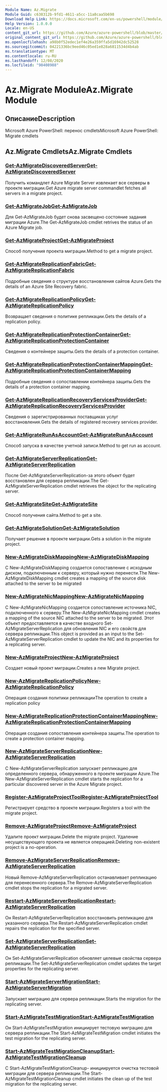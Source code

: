 ```yaml
---
Module Name: Az.Migrate
Module Guid: c638312b-9fd1-4611-a5cc-11a8caa5b698
Download Help Link: https://docs.microsoft.com/en-us/powershell/module/az.migrate
Help Version: 1.0.0.0
Locale: en-US
content_git_url: https://github.com/Azure/azure-powershell/blob/master/src/Migrate/help/Az.Migrate.md
original_content_git_url: https://github.com/Azure/azure-powershell/blob/master/src/Migrate/help/Az.Migrate.md
ms.openlocfilehash: a98b0f52edec1ef4e26a359ffa5d16942dc52528
ms.sourcegitcommit: 04221336bc9eed46c05ed1e828a6811534d4b4ab
ms.translationtype: MT
ms.contentlocale: ru-RU
ms.lasthandoff: 12/08/2020
ms.locfileid: "98408988"
---
```

# <span data-ttu-id="8b817-101">Az.Migrate Module</span><span class="sxs-lookup"><span data-stu-id="8b817-101">Az.Migrate Module</span></span>
## <span data-ttu-id="8b817-102">Описание</span><span class="sxs-lookup"><span data-stu-id="8b817-102">Description</span></span>
<span data-ttu-id="8b817-103">Microsoft Azure PowerShell: перенос cmdlets</span><span class="sxs-lookup"><span data-stu-id="8b817-103">Microsoft Azure PowerShell: Migrate cmdlets</span></span>

## <span data-ttu-id="8b817-104">Az.Migrate Cmdlets</span><span class="sxs-lookup"><span data-stu-id="8b817-104">Az.Migrate Cmdlets</span></span>
### [<span data-ttu-id="8b817-105">Get-AzMigrateDiscoveredServer</span><span class="sxs-lookup"><span data-stu-id="8b817-105">Get-AzMigrateDiscoveredServer</span></span>](Get-AzMigrateDiscoveredServer.md)
<span data-ttu-id="8b817-106">Получить командлет Azure Migrate Server извлекает все серверы в проекте миграции.</span><span class="sxs-lookup"><span data-stu-id="8b817-106">Get Azure migrate server commandlet fetches all servers in a migrate project.</span></span>

### [<span data-ttu-id="8b817-107">Get-AzMigrateJob</span><span class="sxs-lookup"><span data-stu-id="8b817-107">Get-AzMigrateJob</span></span>](Get-AzMigrateJob.md)
<span data-ttu-id="8b817-108">Для Get-AzMigrateJob будет снова засвещено состояние задания миграции Azure.</span><span class="sxs-lookup"><span data-stu-id="8b817-108">The Get-AzMigrateJob cmdlet retrives the status of an Azure Migrate job.</span></span>

### [<span data-ttu-id="8b817-109">Get-AzMigrateProject</span><span class="sxs-lookup"><span data-stu-id="8b817-109">Get-AzMigrateProject</span></span>](Get-AzMigrateProject.md)
<span data-ttu-id="8b817-110">Способ получения проекта миграции.</span><span class="sxs-lookup"><span data-stu-id="8b817-110">Method to get a migrate project.</span></span>

### [<span data-ttu-id="8b817-111">Get-AzMigrateReplicationFabric</span><span class="sxs-lookup"><span data-stu-id="8b817-111">Get-AzMigrateReplicationFabric</span></span>](Get-AzMigrateReplicationFabric.md)
<span data-ttu-id="8b817-112">Подробные сведения о структуре восстановления сайтов Azure.</span><span class="sxs-lookup"><span data-stu-id="8b817-112">Gets the details of an Azure Site Recovery fabric.</span></span>

### [<span data-ttu-id="8b817-113">Get-AzMigrateReplicationPolicy</span><span class="sxs-lookup"><span data-stu-id="8b817-113">Get-AzMigrateReplicationPolicy</span></span>](Get-AzMigrateReplicationPolicy.md)
<span data-ttu-id="8b817-114">Возвращает сведения о политике репликации.</span><span class="sxs-lookup"><span data-stu-id="8b817-114">Gets the details of a replication policy.</span></span>

### [<span data-ttu-id="8b817-115">Get-AzMigrateReplicationProtectionContainer</span><span class="sxs-lookup"><span data-stu-id="8b817-115">Get-AzMigrateReplicationProtectionContainer</span></span>](Get-AzMigrateReplicationProtectionContainer.md)
<span data-ttu-id="8b817-116">Сведения о контейнере защиты.</span><span class="sxs-lookup"><span data-stu-id="8b817-116">Gets the details of a protection container.</span></span>

### [<span data-ttu-id="8b817-117">Get-AzMigrateReplicationProtectionContainerMapping</span><span class="sxs-lookup"><span data-stu-id="8b817-117">Get-AzMigrateReplicationProtectionContainerMapping</span></span>](Get-AzMigrateReplicationProtectionContainerMapping.md)
<span data-ttu-id="8b817-118">Подробные сведения о сопоставлении контейнера защиты.</span><span class="sxs-lookup"><span data-stu-id="8b817-118">Gets the details of a protection container mapping.</span></span>

### [<span data-ttu-id="8b817-119">Get-AzMigrateReplicationRecoveryServicesProvider</span><span class="sxs-lookup"><span data-stu-id="8b817-119">Get-AzMigrateReplicationRecoveryServicesProvider</span></span>](Get-AzMigrateReplicationRecoveryServicesProvider.md)
<span data-ttu-id="8b817-120">Сведения о зарегистрированных поставщиках услуг восстановления.</span><span class="sxs-lookup"><span data-stu-id="8b817-120">Gets the details of registered recovery services provider.</span></span>

### [<span data-ttu-id="8b817-121">Get-AzMigrateRunAsAccount</span><span class="sxs-lookup"><span data-stu-id="8b817-121">Get-AzMigrateRunAsAccount</span></span>](Get-AzMigrateRunAsAccount.md)
<span data-ttu-id="8b817-122">Способ запуска в качестве учетной записи.</span><span class="sxs-lookup"><span data-stu-id="8b817-122">Method to get run as account.</span></span>

### [<span data-ttu-id="8b817-123">Get-AzMigrateServerReplication</span><span class="sxs-lookup"><span data-stu-id="8b817-123">Get-AzMigrateServerReplication</span></span>](Get-AzMigrateServerReplication.md)
<span data-ttu-id="8b817-124">После Get-AzMigrateServerReplication-за этого объект будет восстановлен для сервера репликации.</span><span class="sxs-lookup"><span data-stu-id="8b817-124">The Get-AzMigrateServerReplication cmdlet retrieves the object for the replicating server.</span></span>

### [<span data-ttu-id="8b817-125">Get-AzMigrateSite</span><span class="sxs-lookup"><span data-stu-id="8b817-125">Get-AzMigrateSite</span></span>](Get-AzMigrateSite.md)
<span data-ttu-id="8b817-126">Способ получения сайта.</span><span class="sxs-lookup"><span data-stu-id="8b817-126">Method to get a site.</span></span>

### [<span data-ttu-id="8b817-127">Get-AzMigrateSolution</span><span class="sxs-lookup"><span data-stu-id="8b817-127">Get-AzMigrateSolution</span></span>](Get-AzMigrateSolution.md)
<span data-ttu-id="8b817-128">Получает решение в проекте миграции.</span><span class="sxs-lookup"><span data-stu-id="8b817-128">Gets a solution in the migrate project.</span></span>

### [<span data-ttu-id="8b817-129">New-AzMigrateDiskMapping</span><span class="sxs-lookup"><span data-stu-id="8b817-129">New-AzMigrateDiskMapping</span></span>](New-AzMigrateDiskMapping.md)
<span data-ttu-id="8b817-130">С New-AzMigrateDiskMapping создается сопоставление с исходным диском, подключенным к серверу, который нужно перенести.</span><span class="sxs-lookup"><span data-stu-id="8b817-130">The New-AzMigrateDiskMapping cmdlet creates a mapping of the source disk attached to the server to be migrated</span></span>

### [<span data-ttu-id="8b817-131">New-AzMigrateNicMapping</span><span class="sxs-lookup"><span data-stu-id="8b817-131">New-AzMigrateNicMapping</span></span>](New-AzMigrateNicMapping.md)
<span data-ttu-id="8b817-132">С New-AzMigrateNicMapping создается сопоставление источника NIC, подключенного к серверу.</span><span class="sxs-lookup"><span data-stu-id="8b817-132">The New-AzMigrateNicMapping cmdlet creates a mapping of the source NIC attached to the server to be migrated.</span></span>
<span data-ttu-id="8b817-133">Этот объект предоставляется в качестве входного Set-AzMigrateServerReplication для обновления NIC и его свойств для сервера репликации.</span><span class="sxs-lookup"><span data-stu-id="8b817-133">This object is provided as an input to the Set-AzMigrateServerReplication cmdlet to update the NIC and its properties for a replicating server.</span></span>

### [<span data-ttu-id="8b817-134">New-AzMigrateProject</span><span class="sxs-lookup"><span data-stu-id="8b817-134">New-AzMigrateProject</span></span>](New-AzMigrateProject.md)
<span data-ttu-id="8b817-135">Создает новый проект миграции.</span><span class="sxs-lookup"><span data-stu-id="8b817-135">Creates a new Migrate project.</span></span>

### [<span data-ttu-id="8b817-136">New-AzMigrateReplicationPolicy</span><span class="sxs-lookup"><span data-stu-id="8b817-136">New-AzMigrateReplicationPolicy</span></span>](New-AzMigrateReplicationPolicy.md)
<span data-ttu-id="8b817-137">Операция создания политики репликации</span><span class="sxs-lookup"><span data-stu-id="8b817-137">The operation to create a replication policy</span></span>

### [<span data-ttu-id="8b817-138">New-AzMigrateReplicationProtectionContainerMapping</span><span class="sxs-lookup"><span data-stu-id="8b817-138">New-AzMigrateReplicationProtectionContainerMapping</span></span>](New-AzMigrateReplicationProtectionContainerMapping.md)
<span data-ttu-id="8b817-139">Операция создания сопоставления контейнера защиты.</span><span class="sxs-lookup"><span data-stu-id="8b817-139">The operation to create a protection container mapping.</span></span>

### [<span data-ttu-id="8b817-140">New-AzMigrateServerReplication</span><span class="sxs-lookup"><span data-stu-id="8b817-140">New-AzMigrateServerReplication</span></span>](New-AzMigrateServerReplication.md)
<span data-ttu-id="8b817-141">С New-AzMigrateServerReplication запускает репликацию для определенного сервера, обнаруженного в проекте миграции Azure.</span><span class="sxs-lookup"><span data-stu-id="8b817-141">The New-AzMigrateServerReplication cmdlet starts the replication for a particular discovered server in the Azure Migrate project.</span></span>

### [<span data-ttu-id="8b817-142">Register-AzMigrateProjectTool</span><span class="sxs-lookup"><span data-stu-id="8b817-142">Register-AzMigrateProjectTool</span></span>](Register-AzMigrateProjectTool.md)
<span data-ttu-id="8b817-143">Регистрирует средство в проекте миграции.</span><span class="sxs-lookup"><span data-stu-id="8b817-143">Registers a tool with the migrate project.</span></span>

### [<span data-ttu-id="8b817-144">Remove-AzMigrateProject</span><span class="sxs-lookup"><span data-stu-id="8b817-144">Remove-AzMigrateProject</span></span>](Remove-AzMigrateProject.md)
<span data-ttu-id="8b817-145">Удалите проект миграции.</span><span class="sxs-lookup"><span data-stu-id="8b817-145">Delete the migrate project.</span></span>
<span data-ttu-id="8b817-146">Удаление несуществующего проекта не является операцией.</span><span class="sxs-lookup"><span data-stu-id="8b817-146">Deleting non-existent project is a no-operation.</span></span>

### [<span data-ttu-id="8b817-147">Remove-AzMigrateServerReplication</span><span class="sxs-lookup"><span data-stu-id="8b817-147">Remove-AzMigrateServerReplication</span></span>](Remove-AzMigrateServerReplication.md)
<span data-ttu-id="8b817-148">Новый Remove-AzMigrateServerReplication останавливает репликацию для перенесенного сервера.</span><span class="sxs-lookup"><span data-stu-id="8b817-148">The Remove-AzMigrateServerReplication cmdlet stops the replication for a migrated server.</span></span>

### [<span data-ttu-id="8b817-149">Restart-AzMigrateServerReplication</span><span class="sxs-lookup"><span data-stu-id="8b817-149">Restart-AzMigrateServerReplication</span></span>](Restart-AzMigrateServerReplication.md)
<span data-ttu-id="8b817-150">Он Restart-AzMigrateServerReplication восстановить репликацию для указанного сервера.</span><span class="sxs-lookup"><span data-stu-id="8b817-150">The Restart-AzMigrateServerReplication cmdlet repairs the replication for the specified server.</span></span>

### [<span data-ttu-id="8b817-151">Set-AzMigrateServerReplication</span><span class="sxs-lookup"><span data-stu-id="8b817-151">Set-AzMigrateServerReplication</span></span>](Set-AzMigrateServerReplication.md)
<span data-ttu-id="8b817-152">Он Set-AzMigrateServerReplication обновляет целевые свойства сервера репликации.</span><span class="sxs-lookup"><span data-stu-id="8b817-152">The Set-AzMigrateServerReplication cmdlet updates the target properties for the replicating server.</span></span>

### [<span data-ttu-id="8b817-153">Start-AzMigrateServerMigration</span><span class="sxs-lookup"><span data-stu-id="8b817-153">Start-AzMigrateServerMigration</span></span>](Start-AzMigrateServerMigration.md)
<span data-ttu-id="8b817-154">Запускает миграцию для сервера репликации.</span><span class="sxs-lookup"><span data-stu-id="8b817-154">Starts the migration for the replicating server.</span></span>

### [<span data-ttu-id="8b817-155">Start-AzMigrateTestMigration</span><span class="sxs-lookup"><span data-stu-id="8b817-155">Start-AzMigrateTestMigration</span></span>](Start-AzMigrateTestMigration.md)
<span data-ttu-id="8b817-156">Он Start-AzMigrateTestMigration инициирует тестовую миграцию для сервера репликации.</span><span class="sxs-lookup"><span data-stu-id="8b817-156">The Start-AzMigrateTestMigration cmdlet initiates the test migration for the replicating server.</span></span>

### [<span data-ttu-id="8b817-157">Start-AzMigrateTestMigrationCleanup</span><span class="sxs-lookup"><span data-stu-id="8b817-157">Start-AzMigrateTestMigrationCleanup</span></span>](Start-AzMigrateTestMigrationCleanup.md)
<span data-ttu-id="8b817-158">С Start-AzMigrateTestMigrationCleanup- инициируется очистка тестовой миграции для сервера репликации.</span><span class="sxs-lookup"><span data-stu-id="8b817-158">The Start-AzMigrateTestMigrationCleanup cmdlet initiates the clean up of the test migration for the replicating server.</span></span>

